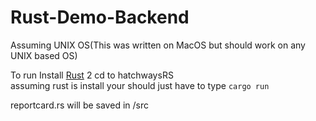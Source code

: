 # Rust-Demo-Backend

Assuming UNIX OS(This was written on MacOS but should work on any UNIX based OS)

To run Install [Rust][1]
2 cd to hatchwaysRS   
assuming rust is install your should just have to type `cargo run`

reportcard.rs will be saved in /src

[1]: https://www.rust-lang.org
